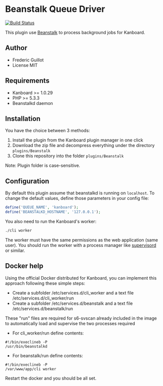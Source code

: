 Beanstalk Queue Driver 
======================

[![Build Status](https://travis-ci.org/kanboard/plugin-beanstalk.svg?branch=master)](https://travis-ci.org/kanboard/plugin-beanstalk)

This plugin use [Beanstalk](http://kr.github.io/beanstalkd/) to process background jobs for Kanboard.

Author
------

- Frederic Guillot
- License MIT

Requirements
------------

- Kanboard >= 1.0.29
- PHP >= 5.3.3
- Beanstalkd daemon

Installation
------------

You have the choice between 3 methods:

1. Install the plugin from the Kanboard plugin manager in one click
2. Download the zip file and decompress everything under the directory `plugins/Beanstalk`
3. Clone this repository into the folder `plugins/Beanstalk`

Note: Plugin folder is case-sensitive.

Configuration
-------------

By default this plugin assume that beanstalkd is running on `localhost`.
To change the default values, define those parameters in your config file:

```php
define('QUEUE_NAME', 'kanboard');
define('BEANSTALKD_HOSTNAME', '127.0.0.1');
```

You also need to run the Kanboard's worker:

```bash
./cli worker
```

The worker must have the same permissions as the web application (same user).
You should run the worker with a process manager like [supervisord](http://supervisord.org) or similar.

Docker help
-----------

Using the official Docker distributed for Kanboard, you can implement this approach following these simple steps:

* Create a subfolder /etc/services.d/cli_worker and a text file /etc/services.d/cli_worker/run
* Create a subfolder /etc/services.d/beanstalk and a text file /etc/services.d/beanstalk/run

These "run" files are required for s6-svscan already included in the image to automatically load and supervise the two processes required

* For cli_worker/run define contents:
```
#!/bin/execlineb -P
/usr/bin/beanstalkd
```

* For beanstalk/run define contents:
```
#!/bin/execlineb -P
/var/www/app/cli worker
```

Restart the docker and you should be all set.
